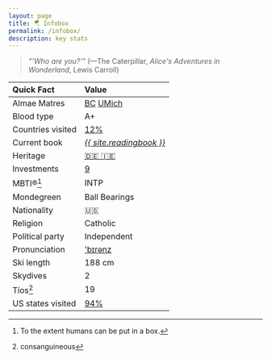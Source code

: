 ```yaml
---
layout: page
title: 🪂 Infobox
permalink: /infobox/
description: key stats
---
```

> *"'Who are you?'"* (—The Caterpillar, *Alice's Adventures in Wonderland*, Lewis Carroll)

| Quick Fact | Value |
| :---    | :---  |
| Almae Matres | <a href="https://twitter.com/BCPhilosophy" target="_blank">BC</a> <a href="https://twitter.com/MichiganRoss" target="_blank">UMich</a> |
| Blood type | A+ |
| Countries visited | <a href="/countries/">12%</a> |
| Current book | *<a href="/books/">{{ site.readingbook }}</a>*
| Heritage | <a href="/ancestry/">🇩🇪 🇮🇪</a> |
| Investments | <a href="/invest/">9</a> |
| MBTI®[^1] | INTP |
| Mondegreen | Ball Bearings
| Nationality | 🇺🇸 |
| Religion | Catholic |
| Political party | Independent |
| Pronunciation | <a href="/assets/audio/berens.mp3">'b&#x026A;r&#x0259;nz</a> |
| Ski length | 188 cm |
| Skydives | 2 |
| Tíos[^2] | 19 |
| US states visited | <a href="/states/">94%</a> |

[^1]: To the extent humans can be put in a box.
[^2]: consanguineous